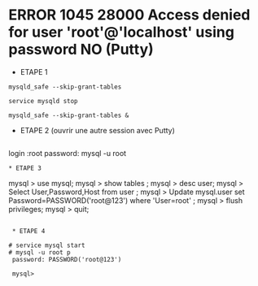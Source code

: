  # ERROR 1045 28000 Access denied for user 'root'@'localhost' using password NO  (Putty)
 * ETAPE 1
  ````
  mysqld_safe --skip-grant-tables
 
  service mysqld stop
  
  mysqld_safe --skip-grant-tables &
  
  ````
 * ETAPE 2 (ouvrir une autre session avec Putty)
   ````
  login :root
  password: <Enter>
  mysql -u root <Enter>
  ````
 * ETAPE 3
   ````
  mysql > use mysql;
  mysql > show tables ;
  mysql > desc user;
  mysql > Select User,Password,Host from user ;
  mysql > Update  mysql.user set Password=PASSWORD('root@123') where 'User=root' ;
  mysql > flush privileges;
  mysql > quit;
  ````
 
   * ETAPE 4 
   ````
    # service mysql start 
    # mysql -u root p 
     password: PASSWORD('root@123')
     
     mysql>
  ````
